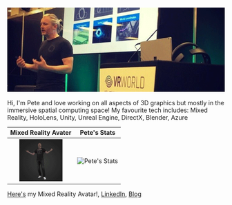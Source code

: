 ![Banner](./images/github-banner.png)

Hi, I'm Pete and love working on all aspects of 3D graphics but mostly in the immersive spatial computing space! My favourite tech includes: Mixed Reality, HoloLens, Unity, Unreal Engine, DirectX, Blender, Azure

Mixed Reality Avater       |  Pete's Stats
:-------------------------:|:-------------------------:
![avatar](./images/avatar-small.png)  |  ![Pete's Stats](https://github-readme-stats.vercel.app/api?username=peted70&theme=dark&show_icons=true&count_private=true)

[Here's](https://view.dimensionstudio.co/?&fileId=Microsoft_VIP/Microsoft_VIP_shot05_take03/web/video.hcap) my Mixed Reality Avatar!, [LinkedIn](https://www.linkedin.com/in/peterdaukintis/), [Blog](https://peted.azurewebsites.net/)

<!--
**peted70/peted70** is a ✨ _special_ ✨ repository because its `README.md` (this file) appears on your GitHub profile.

Here are some ideas to get you started:

- 🔭 I’m currently working on ...
- 🌱 I’m currently learning ...
- 👯 I’m looking to collaborate on ...
- 🤔 I’m looking for help with ...
- 💬 Ask me about ...
- 📫 How to reach me: ...
- 😄 Pronouns: ...
- ⚡ Fun fact: ...
-->
